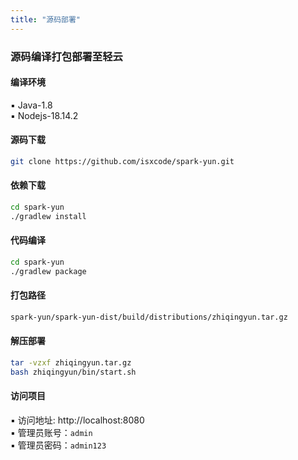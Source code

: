 ```yaml
---
title: "源码部署"
---
```


### 源码编译打包部署至轻云

#### 编译环境

▪ Java-1.8 <br/>
▪ Nodejs-18.14.2

#### 源码下载

```bash
git clone https://github.com/isxcode/spark-yun.git
```

#### 依赖下载

```bash
cd spark-yun
./gradlew install
```

#### 代码编译

```bash
cd spark-yun
./gradlew package
```

#### 打包路径

```bash
spark-yun/spark-yun-dist/build/distributions/zhiqingyun.tar.gz
```

#### 解压部署

```bash
tar -vzxf zhiqingyun.tar.gz
bash zhiqingyun/bin/start.sh
```

#### 访问项目

▪ 访问地址: http://localhost:8080 <br/>
▪ 管理员账号：`admin` <br/>
▪ 管理员密码：`admin123`